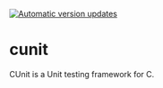 [![Automatic version updates](https://github.com/ZOSOpenTools/cunitport/actions/workflows/bump.yml/badge.svg)](https://github.com/ZOSOpenTools/cunitport/actions/workflows/bump.yml)

# cunit

CUnit is a Unit testing framework for C.

